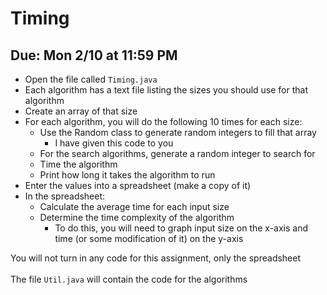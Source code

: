 # Timing

## Due: Mon 2/10 at 11:59 PM

- Open the file called `Timing.java`
- Each algorithm has a text file listing the sizes you should use for that algorithm
- Create an array of that size
- For each algorithm, you will do the following 10 times for each size:
  - Use the Random class to generate random integers to fill that array
    - I have given this code to you
  - For the search algorithms, generate a random integer to search for
  - Time the algorithm
  - Print how long it takes the algorithm to run
- Enter the values into a spreadsheet (make a copy of it)
- In the spreadsheet:
  - Calculate the average time for each input size
  - Determine the time complexity of the algorithm
    - To do this, you will need to graph input size on the x-axis and time (or some modification of it) on the y-axis

You will not turn in any code for this assignment, only the spreadsheet\
\
The file `Util.java` will contain the code for the algorithms
